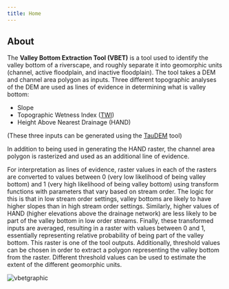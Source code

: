 ```yaml
---
title: Home
---
```


## About
The **Valley Bottom Extraction Tool (VBET)** is a tool used to identify the valley bottom of a riverscape, and roughly separate it into geomorphic units (channel, active floodplain, and inactive floodplain). The tool takes a DEM and channel area polygon as inputs. Three different topographic analyses of the DEM are used as lines of evidence in determining what is valley bottom:
- Slope
- Topographic Wetness Index ([TWI](https://en.wikipedia.org/wiki/Topographic_wetness_index))
- Height Above Nearest Drainage (HAND)

(These three inputs can be generated using the [TauDEM](https://tools.riverscapes.com/taudem) tool)

In addition to being used in generating the HAND raster, the channel area polygon is rasterized and used as an additional line of evidence.

For interpretation as lines of evidence, raster values in each of the rasters are converted to values between 0 (very low likelihood of being valley bottom) and 1 (very high likelihood of being valley bottom) using transform functions with parameters that vary based on stream order. The logic for this is that in low stream order settings, valley bottoms are likely to have higher slopes than in high stream order settings. Similarly, higher values of HAND (higher elevations above the drainage network) are less likely to be part of the valley bottom in low order streams. Finally, these transformed inputs are averaged, resulting in a raster with values between 0 and 1, essentially representing relative probability of being part of the valley bottom. This raster is one of the tool outputs. Additionally, threshold values can be chosen in order to extract a polygon representing the valley bottom from the raster. Different threshold values can be used to estimate the extent of the different geomorphic units.

![vbetgraphic]({{site.baseurl}}/assets/images/vbet.jpg)

